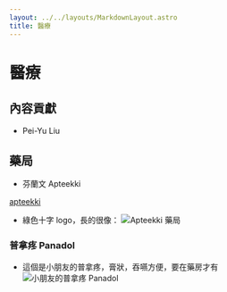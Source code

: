 ```yaml
---
layout: ../../layouts/MarkdownLayout.astro
title: 醫療
---
```

# 醫療

## 內容貢獻

- Pei-Yu Liu

## ****藥局****

- 芬蘭文 Apteekki

[apteekki](https://www.google.com.tw/maps/search/apteekki/)

- 綠色十字 logo，長的很像：
![Apteekki 藥局](/apteekki_1641626006272_0.jpeg)

### 普拿疼 Panadol

- 這個是小朋友的普拿疼，膏狀，吞嚥方便，要在藥房才有
![小朋友的普拿疼 Panadol](/Panadol_oiraalisuspensio_60_ml_1641622804545_0.png)
